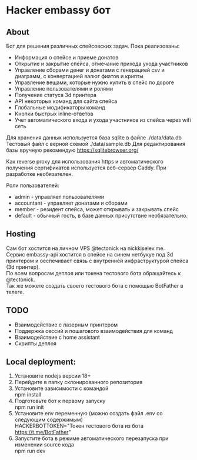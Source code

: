 # Hacker embassy бот
## About
Бот для решения различных спейсовских задач. Пока реализованы:
- Информация о спейсе и приеме донатов
- Открытие и закрытие спейса, отмечание прихода ухода участников
- Управление сборами денег и донатами с генерацией csv и диаграмм, с конвертацией валют фиатов и крипты
- Управление вещами, которые нужно купить в спейс по дороге
- Управление пользователями и ролями
- Получение статуса 3d принтера
- API некоторых команд для сайта спейса
- Глобальные модификаторы команд
- Кнопки быстрых inline-ответов
- Учет автоматического входа и ухода участников из спейса через wifi сеть

Для хранения данных используется база sqlite в файле ./data/data.db
Тестовый файл с верной схемой ./data/sample.db
Для редактирования базы вручную рекомендую https://sqlitebrowser.org/

Как reverse proxy для использования https и автоматического получения сертификатов используется веб-сервер Caddy. При разработке необязателен.

Роли пользователей: 
- admin - управляет пользователями
- accountant - управляет донатами и сборами
- member - резидент спейса, может открывать и закрывать спейс
- default - обычный гость, в базе данных присутствие необязательно.

## Hosting
Сам бот хостится на личном VPS @tectonick на nickkiselev.me.   
Сервис embassy-api хостится в спейсе на синем нетбукуе под 3d принтером и оеспечивает связь с внутренней инфраструктурой спейса (3d принтер).  
По всем вопросам деплоя или токена тестового бота обращайтесь к @tectonick.   
Так же можете создать своего тестового бота с помощью BotFather в телеге.  

## TODO
- Взаимодействие с лазерным принтером
- Поддержка сессий и пошагового взаимодействия для команд
- Взаимодействие с home assistant
- Скрипты деплоя

## Local deployment:
1. Установите nodejs версии 18+
2. Перейдите в папку склонированного репозитория
3. Установите зависимости с командой  
        npm install
4. Подготовьте бот к первому запуску  
        npm run init
5. Установите env переменную (можно создать файл .env со следующим содержимым)  
        HACKERBOTTOKEN="Токен тестового бота из бота https://t.me/BotFather"
6. Запустите бота в режиме автоматического перезапуска при изменении source кода  
        npm run dev